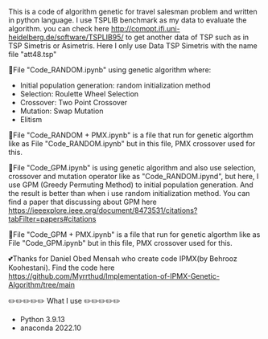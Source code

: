 This is a code of algorithm genetic for travel salesman problem and written in python language.
I use TSPLIB benchmark as my data to evaluate the algorithm. you can check here http://comopt.ifi.uni-heidelberg.de/software/TSPLIB95/ to get another data of TSP such as in TSP Simetris or Asimetris.
Here I only use Data TSP Simetris with the name file "att48.tsp"

📝File "Code_RANDOM.ipynb" using genetic algorithm where:
- Initial population generation: random initialization method
- Selection: Roulette Wheel Selection
- Crossover: Two Point Crossover
- Mutation: Swap Mutation
- Elitism

📝File "Code_RANDOM + PMX.ipynb" is a file that run for genetic algorthm like as File "Code_RANDOM.ipynb" but in this file, PMX crossover used for this.

📝File "Code_GPM.ipynb" is using genetic algorithm and also use selection, crossover and mutation operator like as "Code_RANDOM.ipynd", but here, I use GPM (Greedy Permuting Method) to initial population generation. And the result is better than when i use random initialization method. You can find a paper that discussing about GPM here https://ieeexplore.ieee.org/document/8473531/citations?tabFilter=papers#citations

📝File "Code_GPM + PMX.ipynb" is a file that run for genetic algorthm like as File "Code_GPM.ipynb" but in this file, PMX crossover used for this.

💕Thanks for Daniel Obed Mensah who create code IPMX(by Behrooz Koohestani). Find the code here https://github.com/Myrrthud/Implementation-of-IPMX-Genetic-Algorithm/tree/main

✏️✏️✏️✏️✏️ What I use ✏️✏️✏️✏️✏️
- Python 3.9.13
- anaconda 2022.10
